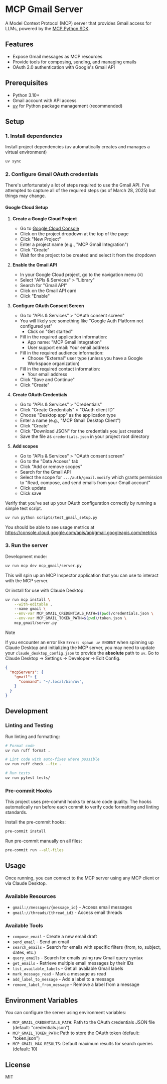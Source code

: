 # MCP Gmail Server

A Model Context Protocol (MCP) server that provides Gmail access for LLMs, powered by the [MCP Python SDK](https://github.com/modelcontextprotocol/python-sdk).

## Features

- Expose Gmail messages as MCP resources
- Provide tools for composing, sending, and managing emails
- OAuth 2.0 authentication with Google's Gmail API

## Prerequisites

- Python 3.10+
- Gmail account with API access
- [uv](https://github.com/astral-sh/uv) for Python package management (recommended)

## Setup

### 1. Install dependencies

Install project dependencies (uv automatically creates and manages a virtual environment)
```bash
uv sync
```

### 2. Configure Gmail OAuth credentials

There's unfortunately a lot of steps required to use the Gmail API. I've attempted to capture all of the required steps (as of March 28, 2025) but things may change.

#### Google Cloud Setup

1. **Create a Google Cloud Project**
    - Go to [Google Cloud Console](https://console.cloud.google.com/)
    - Click on the project dropdown at the top of the page
    - Click "New Project"
    - Enter a project name (e.g., "MCP Gmail Integration")
    - Click "Create"
    - Wait for the project to be created and select it from the dropdown

2. **Enable the Gmail API**
    - In your Google Cloud project, go to the navigation menu (≡)
    - Select "APIs & Services" > "Library"
    - Search for "Gmail API"
    - Click on the Gmail API card
    - Click "Enable"

3. **Configure OAuth Consent Screen**
    - Go to "APIs & Services" > "OAuth consent screen"
    - You will likely see something like "Google Auth Platform not configured yet"
        - Click on "Get started"
    - Fill in the required application information:
        - App name: "MCP Gmail Integration"
        - User support email: Your email address
    - Fill in the required audience information:
        - Choose "External" user type (unless you have a Google Workspace organization)
    - Fill in the required contact information:
        - Your email address
    - Click "Save and Continue"
   - Click "Create"

4. **Create OAuth Credentials**
   - Go to "APIs & Services" > "Credentials"
   - Click "Create Credentials" > "OAuth client ID"
   - Choose "Desktop app" as the application type
   - Enter a name (e.g., "MCP Gmail Desktop Client")
   - Click "Create"
   - Click "Download JSON" for the credentials you just created
   - Save the file as `credentials.json` in your project root directory

5. **Add scopes**
    - Go to "APIs & Services" > "OAuth consent screen"
    - Go to the "Data Access" tab
    - Click "Add or remove scopes"
    - Search for the Gmail API
    - Select the scope for `.../auth/gmail.modify` which grants permission to "Read, compose, and send emails from your Gmail account"
    - Click update
    - Click save

Verify that you've set up your OAuth configuration correctly by running a simple test script.

```bash
uv run python scripts/test_gmail_setup.py
```

You should be able to see usage metrics at https://console.cloud.google.com/apis/api/gmail.googleapis.com/metrics

### 3. Run the server

Development mode:
```bash
uv run mcp dev mcp_gmail/server.py
```

This will spin up an MCP Inspector application that you can use to interact with the MCP server.

Or install for use with Claude Desktop:
```bash
uv run mcp install \
    --with-editable .
    --name gmail \
    --env-var MCP_GMAIL_CREDENTIALS_PATH=$(pwd)/credentials.json \
    --env-var MCP_GMAIL_TOKEN_PATH=$(pwd)/token.json \
    mcp_gmail/server.py
```

> [!NOTE]
> If you encounter an error like `Error: spawn uv ENOENT` when spinning up Claude Desktop and initializing the MCP server, you may need to update your `claude_desktop_config.json` to provide the **absolute** path to `uv`. Go to Claude Desktop -> Settings -> Developer -> Edit Config.
>
> ```json
> {
>   "mcpServers": {
>     "gmail": {
>       "command": "~/.local/bin/uv",
>     }
>   }
> }
> ```

## Development

### Linting and Testing

Run linting and formatting:
```bash
# Format code
uv run ruff format .

# Lint code with auto-fixes where possible
uv run ruff check --fix .

# Run tests
uv run pytest tests/
```

### Pre-commit Hooks

This project uses pre-commit hooks to ensure code quality. The hooks automatically run before each commit to verify code formatting and linting standards.

Install the pre-commit hooks:
```bash
pre-commit install
```

Run pre-commit manually on all files:
```bash
pre-commit run --all-files
```

## Usage

Once running, you can connect to the MCP server using any MCP client or via Claude Desktop.

### Available Resources

- `gmail://messages/{message_id}` - Access email messages
- `gmail://threads/{thread_id}` - Access email threads

### Available Tools

- `compose_email` - Create a new email draft
- `send_email` - Send an email
- `search_emails` - Search for emails with specific filters (from, to, subject, dates, etc.)
- `query_emails` - Search for emails using raw Gmail query syntax
- `get_emails` - Retrieve multiple email messages by their IDs
- `list_available_labels` - Get all available Gmail labels
- `mark_message_read` - Mark a message as read
- `add_label_to_message` - Add a label to a message
- `remove_label_from_message` - Remove a label from a message

## Environment Variables

You can configure the server using environment variables:

- `MCP_GMAIL_CREDENTIALS_PATH`: Path to the OAuth credentials JSON file (default: "credentials.json")
- `MCP_GMAIL_TOKEN_PATH`: Path to store the OAuth token (default: "token.json")
- `MCP_GMAIL_MAX_RESULTS`: Default maximum results for search queries (default: 10)

## License

MIT
